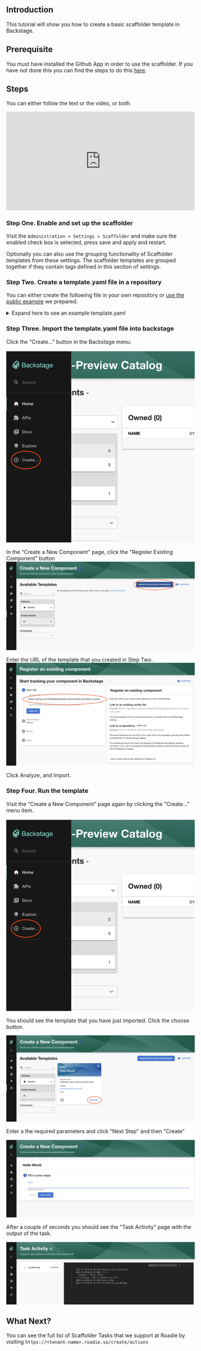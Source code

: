 
## Introduction

This tutorial will show you how to create a basic scaffolder template in Backstage.

## Prerequisite 

You must have installed the Github App in order to use the scaffolder. If you have not done this you can find the steps to do this [here](../../getting-started/install-github-app/).

## Steps

You can either follow the text or the video, or both.

<div style="position: relative; padding-bottom: 52.42718446601942%; height: 0;"><iframe src="https://www.loom.com/embed/da6159c4ca39458cb5ad03138612a5a3" frameborder="0" webkitallowfullscreen mozallowfullscreen allowfullscreen style="position: absolute; top: 0; left: 0; width: 100%; height: 100%;"></iframe></div>

### Step One. Enable and set up the scaffolder

Visit the `Administration > Settings > Scaffolder` and make sure the enabled check box is selected, press save and apply and restart. 

Optionally you can also use the grouping functionality of Scaffolder templates from these settings. The scaffolder templates are grouped together if they contain tags defined in this section of settings.

### Step Two. Create a template.yaml file in a repository

You can either create the following file in your own repository or [use the public example](https://github.com/RoadieHQ/sample-service/blob/main/demo_template.yaml) we prepared. 

<details>
  <summary>Expand here to see an example template.yaml</summary>

```yaml
apiVersion: scaffolder.backstage.io/v1beta3
kind: Template
# some metadata about the template itself
metadata:
  name: hello-world
  title: Hello World
  description: scaffolder Hello, World template demo
spec:
  owner: backstage/techdocs-core
  type: service

  parameters:
    - title: Fill in some steps
      required:
        - name
      properties:
        name:
          title: Name
          type: string
          description: Name of new project
          ui:autofocus: true
          ui:options:
            rows: 5

  # here's the steps that are executed in series in the scaffolder backend
  steps:
    - id: log-message
      name: Log Message
      action: debug:log
      input:
        message: "Hello, ${{ parameters.name }}"
```

</details>

### Step Three. Import the template.yaml file into backstage

Click the "Create..." button in the Backstage menu.

![scaffolder-link.png](./scaffolder-link.png)

In the "Create a New Component" page, click the "Register Existing Component" button
![register-new-component.png](./register-new-component.png)

Enter the URL of the template that you created in Step Two.
![create-existing-component.png](./create-existing-component.png)

Click Analyze, and Import.

### Step Four. Run the template

Visit the "Create a New Component" page again by clicking the "Create..." menu item.

![scaffolder-link.png](./scaffolder-link.png)

You should see the template that you have just imported. Click the choose button.

![choose-template.png](./choose-template.png)

Enter a the required parameters and click "Next Step" and then "Create"

![enter-paramaters.png](./enter-paramaters.png)

After a couple of seconds you should see the "Task Activity" page with the output of the task.

![task-activity.png](./task-activity.png)

## What Next? 

You can see the full list of Scaffolder Tasks that we support at Roadie by visiting `https://<tenant-name>.roadie.so/create/actions`
